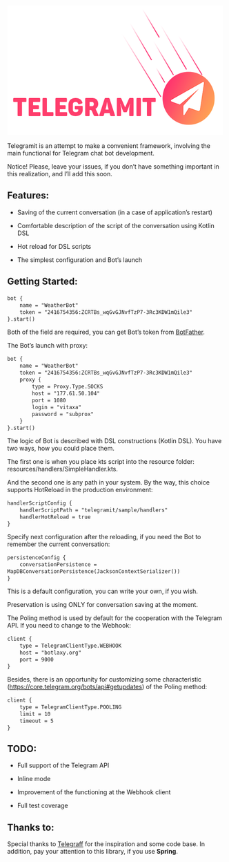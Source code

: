 ![Telegramit](doc/telegramit-logo.png)

Telegramit is an attempt to make a convenient framework, involving the main functional for Telegram chat bot development.

Notice! Please, leave your issues, if you don’t have something important in this realization, and I’ll add this soon.

## Features:

- Saving of the current conversation (in a case of application’s restart)

- Comfortable description of the script of the conversation using Kotlin DSL

- Hot reload for DSL scripts

- The simplest configuration and Bot’s launch

## Getting Started:
```
bot {
    name = "WeatherBot"
    token = "2416754356:ZCRTBs_wqGvGJNvfTzP7-3Rc3KDW1mQile3"
}.start()
```
Both of the field are required, you can get Bot’s token from [BotFather](#BotFather "https://tele.gs/botfather"). 

The Bot’s launch with proxy:
```
bot {
    name = "WeatherBot"
    token = "2416754356:ZCRTBs_wqGvGJNvfTzP7-3Rc3KDW1mQile3"
    proxy {
        type = Proxy.Type.SOCKS
        host = "177.61.50.104"
        port = 1080
        login = "vitaxa"
        password = "subprox"
    }
}.start()
```

The logic of Bot is described with DSL constructions (Kotlin DSL). You have two ways, how you could place them. 

The first one is when you place kts script into the resource folder: resources/handlers/SimpleHandler.kts. 

And the second one is any path in your system. By the way, this choice supports HotReload in the production environment:
```
handlerScriptConfig { 
    handlerScriptPath = "telegramit/sample/handlers"
    handlerHotReload = true
}
```
Specify next configuration after the reloading, if you need the Bot to remember the current conversation:
```
persistenceConfig {
    conversationPersistence = MapDBConversationPersistence(JacksonContextSerializer())
}
```
This is a default configuration, you can write your own, if you wish. 

Preservation is using ONLY for conversation saving at the moment. 

The Poling method is used by default for the cooperation with the Telegram API. If you need to change to the Webhook: 
```
client { 
    type = TelegramClientType.WEBHOOK
    host = "botlaxy.org"
    port = 9000
}
```

Besides, there is an opportunity for customizing some characteristic (https://core.telegram.org/bots/api#getupdates) of the Poling method:
```
client {
    type = TelegramClientType.POOLING
    limit = 10
    timeout = 5
}
```

## TODO:
- Full support of the Telegram API

- Inline mode

- Improvement of the functioning at the Webhook client

- Full test coverage

## Thanks to:
Special thanks to [Telegraff](#Telegraff "https://github.com/ruslanys/telegraff") for the inspiration and some code base. In addition, pay your attention to this library, if you use **Spring**. 




